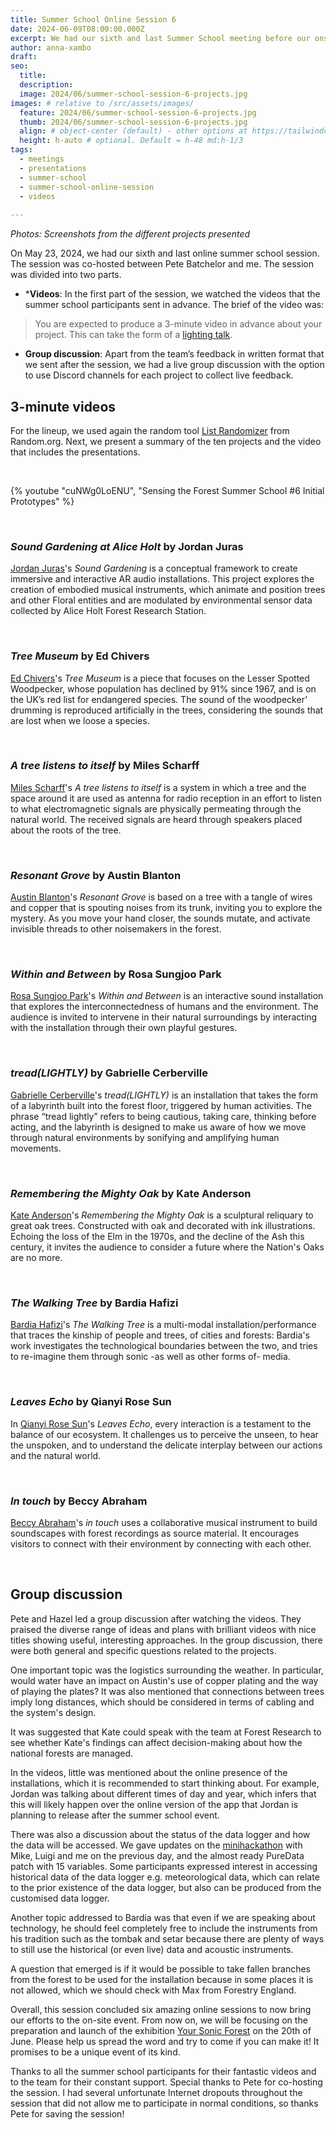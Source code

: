 ```yaml
---
title: Summer School Online Session 6
date: 2024-06-09T08:00:00.000Z
excerpt: We had our sixth and last Summer School meeting before our onsite gathering on 19-20 June, where the summer school participants presented their initial prototypes and received feedback.
author: anna-xambo
draft:
seo:
  title:
  description:
  image: 2024/06/summer-school-session-6-projects.jpg
images: # relative to /src/assets/images/
  feature: 2024/06/summer-school-session-6-projects.jpg
  thumb: 2024/06/summer-school-session-6-projects.jpg
  align: # object-center (default) - other options at https://tailwindcss.com/docs/object-position
  height: h-auto # optional. Default = h-48 md:h-1/3
tags:
  - meetings
  - presentations
  - summer-school
  - summer-school-online-session
  - videos
  
---
```



*Photos: Screenshots from the different projects presented*

On May 23, 2024, we had our sixth and last online summer school session. The session was co-hosted between Pete Batchelor and me. The session was divided into two parts.

* ***Videos**: In the first part of the session, we watched the videos that the summer school participants sent in advance. The brief of the video was:

> You are expected to produce a 3-minute video in advance about your project. This can take the form of a [lighting talk](https://en.wikipedia.org/wiki/Lightning_talk). 

* **Group discussion**: Apart from the team’s feedback in written format that we sent after the session, we had a live group discussion with the option to use Discord channels for each project to collect live feedback.

## 3-minute videos

For the lineup, we used again the random tool [List Randomizer](https://www.random.org/lists/) from Random.org. Next, we present a summary of the ten projects and the video that includes the presentations.

<br />

{% youtube "cuNWg0LoENU", "Sensing the Forest Summer School #6 Initial Prototypes" %}

<br />

### *Sound Gardening at Alice Holt* by Jordan Juras

[Jordan Juras](/2024/05/24/meet-the-artists-jordan-juras/)'s *Sound Gardening* is a conceptual framework to create immersive and interactive AR audio installations. This project explores the creation of embodied musical instruments, which animate and position trees and other Floral entities and are modulated by environmental sensor data collected by Alice Holt Forest Research Station.

<br />

### *Tree Museum* by Ed Chivers

[Ed Chivers](/2024/05/08/meet-the-artists-ed-chivers/)'s *Tree Museum* is a piece that focuses on the Lesser Spotted Woodpecker, whose population has declined by 91% since 1967, and is on the UK’s red list for endangered species. The sound of the woodpecker’ drumming is reproduced artificially in the trees, considering the sounds that are lost when we loose a species.

<br />

### *A tree listens to itself* by Miles Scharff

[Miles Scharff](/2024/05/17/meet-the-artists-miles-scharff/)'s *A tree listens to itself* is a system in which a tree and the space around it are used as antenna for radio reception in an effort to listen to what electromagnetic signals are physically permeating through the natural world. The received signals are heard through speakers placed about the roots of the tree.

<br />

### *Resonant Grove* by Austin Blanton

[Austin Blanton](/2024/05/15/meet-the-artists-austin-blanton/)'s *Resonant Grove* is based on a tree with a tangle of wires and copper that is spouting noises from its trunk, inviting you to explore the mystery. As you move your hand closer, the sounds mutate, and activate invisible threads to other noisemakers in the forest.

<br />

### *Within and Between* by Rosa Sungjoo Park

[Rosa Sungjoo Park](/2024/05/26/meet-the-artists-rosa-sungjoo-park/)'s *Within and Between* is an interactive sound installation that explores the interconnectedness of humans and the environment. The audience is invited to intervene in their natural surroundings by interacting with the installation through their own playful gestures.

<br />

### *tread(LIGHTLY)* by Gabrielle Cerberville

[Gabrielle Cerberville](/2024/05/13/meet-the-artists-gabrielle-cerberville/)'s *tread(LIGHTLY)* is an installation that takes the form of a labyrinth built into the forest floor, triggered by human activities. The phrase “tread lightly” refers to being cautious, taking care, thinking before acting, and the labyrinth is designed to make us aware of how we move through natural environments by sonifying and amplifying human movements.

<br />

### *Remembering the Mighty Oak* by Kate Anderson

[Kate Anderson](/2024/05/20/meet-the-artists-kate-anderson/)'s *Remembering the Mighty Oak* is a sculptural reliquary to great oak trees. Constructed with oak and decorated with ink illustrations. Echoing the loss of the Elm in the 1970s, and the decline of the Ash this century, it invites the audience to consider a future where the Nation's Oaks are no more.

<br />

### *The Walking Tree* by Bardia Hafizi

[Bardia Hafizi](/2024/05/06/meet-the-artists-bardia-hafizi/)'s *The Walking Tree* is a multi-modal installation/performance that traces the kinship of people and trees, of cities and forests: Bardia's work investigates the technological boundaries between the two, and tries to re-imagine them through sonic -as well as other forms of- media.

<br />


### *Leaves Echo* by Qianyi Rose Sun

In [Qianyi Rose Sun](/2024/05/10/meet-the-artists-qianyi-rose-sun/)'s *Leaves Echo*, every interaction is a testament to the balance of our ecosystem. It challenges us to perceive the unseen, to hear the unspoken, and to understand the delicate interplay between our actions and the natural world.

<br />

### *In touch* by Beccy Abraham

[Beccy Abraham](/2024/05/27/meet-the-artists-beccy-abraham/)'s *in touch* uses a collaborative musical instrument to build soundscapes with forest recordings as source material. It encourages visitors to connect with their environment by connecting with each other.

<br />


## Group discussion

Pete and Hazel led a group discussion after watching the videos. They praised the diverse range of ideas and plans with brilliant videos with nice titles showing useful, interesting approaches. In the group discussion, there were both general and specific questions related to the projects. 

One important topic was the logistics surrounding the weather. In particular, would water have an impact on Austin's use of copper plating and the way of playing the plates? It was also mentioned that connections between trees imply long distances, which should be considered in terms of cabling and the system's design.

It was suggested that Kate could speak with the team at Forest Research to see whether Kate's findings can affect decision-making about how the national forests are managed.  

In the videos, little was mentioned about the online presence of the installations, which it is recommended to start thinking about. For example, Jordan was talking about different times of day and year, which infers that this will likely happen over the online version of the app that Jordan is planning to release after the summer school event.

There was also a discussion about the status of the data logger and how the data will be accessed. We gave updates on the [minihackathon](/2024/05/31/fifth-field-trip-to-alice-holt-forest/) with Mike, Luigi and me on the previous day, and the almost ready PureData patch with 15 variables. Some participants expressed interest in accessing historical data of the data logger e.g. meteorological data, which can relate to the prior existence of the data logger, but also can be produced from the customised data logger.

Another topic addressed to Bardia was that even if we are speaking about technology, he should feel completely free to include the instruments from his tradition such as the tombak and setar because there are plenty of ways to still use the historical (or even live) data and acoustic instruments.

A question that emerged is if it would be possible to take fallen branches from the forest to be used for the installation because in some places it is not allowed, which we should check with Max from Forestry England.

Overall, this session concluded six amazing online sessions to now bring our efforts to the on-site event. From now on, we will be focusing on the preparation and launch of the exhibition [Your Sonic Forest](/exhibition/) on the 20th of June. Please help us spread the word and try to come if you can make it! It promises to be a unique event of its kind.

Thanks to all the summer school participants for their fantastic videos and to the team for their constant support. Special thanks to Pete for co-hosting the session. I had several unfortunate Internet dropouts throughout the session that did not allow me to participate in normal conditions, so thanks Pete for saving the session! 






